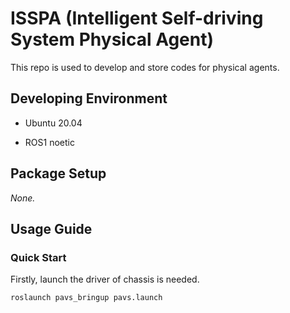# ISSPA (Intelligent Self-driving System Physical Agent)

This repo is used to develop and store codes for physical agents.

## Developing Environment

- Ubuntu 20.04

- ROS1 noetic

## Package Setup

*None.*

## Usage Guide

### Quick Start

Firstly, launch the driver of chassis is needed.

```bash
roslaunch pavs_bringup pavs.launch
```
